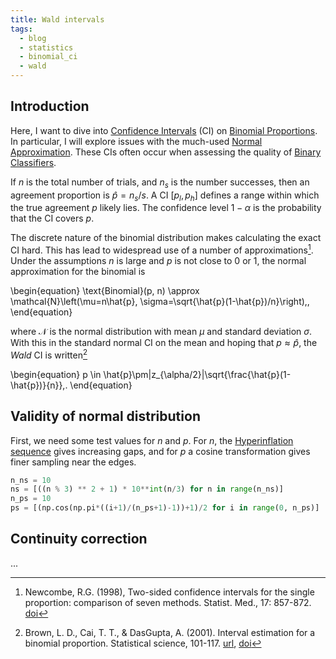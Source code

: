 ```yaml
---
title: Wald intervals
tags:
  - blog
  - statistics
  - binomial_ci
  - wald
---
```


## Introduction

Here, I want to dive into [Confidence Intervals](https://en.wikipedia.org/wiki/Confidence_interval)
(CI) on [Binomial Proportions](https://en.wikipedia.org/wiki/Binomial_proportion_confidence_interval).
In particular, I will explore issues with the much-used [Normal Approximation](https://en.wikipedia.org/wiki/Binomial_distribution#Normal_approximation). These CIs often occur when assessing the 
quality of [Binary Classifiers](https://en.wikipedia.org/wiki/Binary_classification).

If $n$ is the total number of trials, and $n_s$ is the number successes, then an 
agreement proportion is $\hat{p}=n_s/s$. A CI $[p_l, p_h]$ defines a range
within which the true agreement $p$ likely lies. The confidence level $1-\alpha$ 
is the probability that the CI covers $p$. 

The discrete nature of the binomial distribution makes calculating the exact CI 
hard. This has lead to widespread use of a number of approximations[^newcombe1998]. 
Under the assumptions $n$ is large and $p$ is not close to 0 or 1, the normal 
approximation for the binomial is

\begin{equation}
  \text{Binomial}(p, n) \approx \mathcal{N}\left(\mu=n\hat{p}, 
  \sigma=\sqrt{\hat{p}(1-\hat{p})/n}\right)\,,
\end{equation}

where $\mathcal{N}$ is the normal distribution with mean $\mu$ and standard 
deviation $\sigma$. With this in the standard normal CI on the mean and hoping that
$p\approx\hat{p}$, the _Wald_ CI is written[^brown2001]

\begin{equation}
p \in \hat{p}\pm|z_{\alpha/2}|\sqrt{\frac{\hat{p}(1-\hat{p})}{n}}\,.
\end{equation}


## Validity of normal distribution

First, we need some test values for $n$ and $p$. For $n$, the [Hyperinflation sequence](https://oeis.org/A051109) 
gives increasing gaps, and for $p$ a cosine transformation gives finer sampling 
near the edges.

```python
n_ns = 10
ns = [((n % 3) ** 2 + 1) * 10**int(n/3) for n in range(n_ns)] 
n_ps = 10
ps = [(np.cos(np.pi*((i+1)/(n_ps+1)-1))+1)/2 for i in range(0, n_ps)]
```

## Continuity correction

...

[^newcombe1998]: Newcombe, R.G. (1998), Two-sided confidence intervals for the single proportion: comparison of seven methods. Statist. Med., 17: 857-872. [doi](https://doi.org/10.1002%2F%28sici%291097-0258%2819980430%2917%3A8%3C857%3A%3Aaid-sim777%3E3.0.co%3B2-e)
[^brown2001]: Brown, L. D., Cai, T. T., & DasGupta, A. (2001). Interval estimation for a binomial proportion. Statistical science, 101-117. [url](https://projecteuclid.org/journals/statistical-science/volume-16/issue-2/Interval-Estimation-for-a-Binomial-Proportion/10.1214/ss/1009213286.full), [doi](https://doi.org/10.1214/ss/1009213286)
